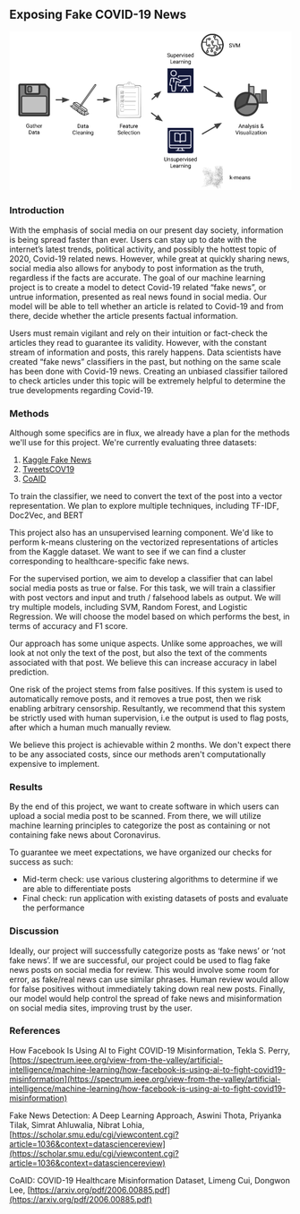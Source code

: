 ## Exposing Fake COVID-19 News

<img src="CS 4641 Proposal Video Presentation.png">

### Introduction
With the emphasis of social media on our present day society, information is being spread faster than ever. Users can stay up to date with the internet’s latest trends, political activity, and possibly the hottest topic of 2020, Covid-19 related news. However, while great at quickly sharing news, social media also allows for anybody to post information as the truth, regardless if the facts are accurate. The goal of our machine learning project is to create a model to detect Covid-19 related “fake news”, or untrue information, presented as real news found in social media. Our model will be able to tell whether an article is related to Covid-19 and from there, decide whether the article presents factual information.

Users must remain vigilant and rely on their intuition or fact-check the articles they read to guarantee its validity. However, with the constant stream of information and posts, this rarely happens. Data scientists have created “fake news” classifiers in the past, but nothing on the same scale has been done with Covid-19 news. Creating an unbiased classifier tailored to check articles under this topic will be extremely helpful to determine the true developments regarding Covid-19.


### Methods
Although some specifics are in flux, we already have a plan for the methods we'll use for this project. We're currently evaluating three datasets:

1. [Kaggle Fake News](https://www.kaggle.com/c/fake-news/data)
2. [TweetsCOV19](https://data.gesis.org/tweetscov19/#dataset)
3. [CoAID](https://github.com/cuilimeng/CoAID/tree/master/07-01-2020)

To train the classifier, we need to convert the text of the post into a vector representation. We plan to explore multiple techniques, including TF-IDF, Doc2Vec, and BERT

This project also has an unsupervised learning component. We'd like to perform k-means clustering on the vectorized representations of articles from the Kaggle dataset. We want to see if we can find a cluster corresponding to healthcare-specific fake news.

For the supervised portion, we aim to develop a classifier that can label social media posts as true or false. For this task, we will train a classifier with post vectors and input and truth / falsehood labels as output. We will try multiple models, including SVM, Random Forest, and Logistic Regression. We will choose the model based on which performs the best, in terms of accuracy and F1 score.

Our approach has some unique aspects. Unlike some approaches, we will look at not only the text of the post, but also the text of the comments associated with that post. We believe this can increase accuracy in label prediction.

One risk of the project stems from false positives. If this system is used to automatically remove posts, and it removes a true post, then we risk enabling arbitrary censorship. Resultantly, we recommend that this system be strictly used with human supervision, i.e the output is used to flag posts, after which a human much manually review.

We believe this project is achievable within 2 months. We don't expect there to be any associated costs, since our methods aren't computationally expensive to implement.

### Results
By the end of this project, we want to create software in which users can upload a social media post to be scanned. From there, we will utilize machine learning principles to categorize the post as containing or not containing fake news about Coronavirus.

To guarantee we meet expectations, we have organized our checks for success as such:
- Mid-term check: use various clustering algorithms to determine if we are able to differentiate posts
- Final check: run application with existing datasets of posts and evaluate the performance

### Discussion

Ideally, our project will successfully categorize posts as ‘fake news’ or ‘not fake news’. If we are successful, our project could be used to flag fake news posts on social media for review. This would involve some room for error, as fake/real news can use similar phrases. Human review would allow for false positives without immediately taking down real new posts. Finally, our model would help control the spread of fake news and misinformation on social media sites, improving trust by the user. 


### References
How Facebook Is Using AI to Fight COVID-19 Misinformation,
Tekla S. Perry,
[https://spectrum.ieee.org/view-from-the-valley/artificial-intelligence/machine-learning/how-facebook-is-using-ai-to-fight-covid19-misinformation](https://spectrum.ieee.org/view-from-the-valley/artificial-intelligence/machine-learning/how-facebook-is-using-ai-to-fight-covid19-misinformation)


Fake News Detection: A Deep Learning Approach,
Aswini Thota, Priyanka Tilak, Simrat Ahluwalia, Nibrat Lohia,
[https://scholar.smu.edu/cgi/viewcontent.cgi?article=1036&context=datasciencereview](https://scholar.smu.edu/cgi/viewcontent.cgi?article=1036&context=datasciencereview)

CoAID: COVID-19 Healthcare Misinformation Dataset,
Limeng Cui, Dongwon Lee,
[https://arxiv.org/pdf/2006.00885.pdf](https://arxiv.org/pdf/2006.00885.pdf)

